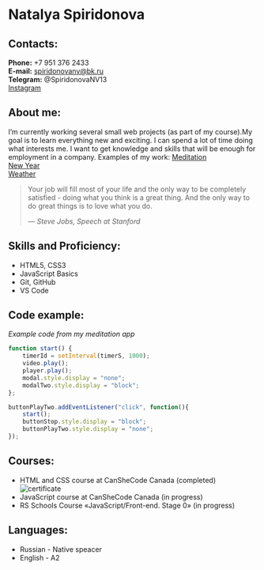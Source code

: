 # **Natalya Spiridonova**
## **Contacts:**
**Phone:** +7 951 376 2433 \
**E-mail:** spiridonovanv@bk.ru \
**Telegram:** @SpiridonovaNV13 \
[Instagram](https://instagram.com/slivkanamore?igshid=YmMyMTA2M2Y=) 
## **About me:**
I’m currently working several small web projects (as part of my course).My goal is to learn everything new and exciting. I can spend a lot of time doing what interests me. I want to get knowledge and skills that will be enough for employment in a company.
Examples of my work: 
[Meditation](https://meditation-snv.glitch.me) \
[New Year](https://santa-coming-snv.glitch.me) \
[Weather](https://weather-snv.glitch.me) 

> Your job will fill most of your life and the only way to be
> completely satisfied - doing what you think is a great thing.
> And the only way to do great things is to love what you do.
>
> *— Steve Jobs, Speech at Stanford*

## **Skills and Proficiency:**
* HTML5, CSS3
* JavaScript Basics
* Git, GitHub
* VS Code
## **Code example:**
*Example code from my meditation app*
```javascript
function start() {
    timerId = setInterval(timerS, 1000);
    video.play();
    player.play();
    modal.style.display = "none";
    modalTwo.style.display = "block";
};

buttonPlayTwo.addEventListener("click", function(){
    start();
    buttonStop.style.display = "block";
    buttonPlayTwo.style.display = "none";
});
```
## **Courses:**
* HTML and CSS course at CanSheCode Canada (completed)
![certificate](https://cdn.glitch.global/35f81578-c287-4580-aa49-1ab3ff5e85c0/Spiridonova%20Natalya.png?v=1687787351614)
* JavaScript course at CanSheCode Canada (in progress)
* RS Schools Course «JavaScript/Front-end. Stage 0» (in progress)
## **Languages:**
* Russian - Native speacer
* English - A2
